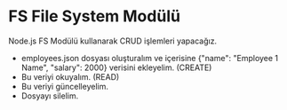 # FS File System Modülü


Node.js FS Modülü kullanarak CRUD işlemleri yapacağız.



* employees.json dosyası oluşturalım ve içerisine {"name": "Employee 1 Name", "salary": 2000} verisini ekleyelim. (CREATE)
* Bu veriyi okuyalım. (READ)
* Bu veriyi güncelleyelim.
* Dosyayı silelim.